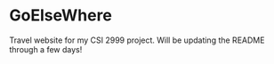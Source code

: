 # GoElseWhere
Travel website for my CSI 2999 project. Will be updating the README through a few days!
